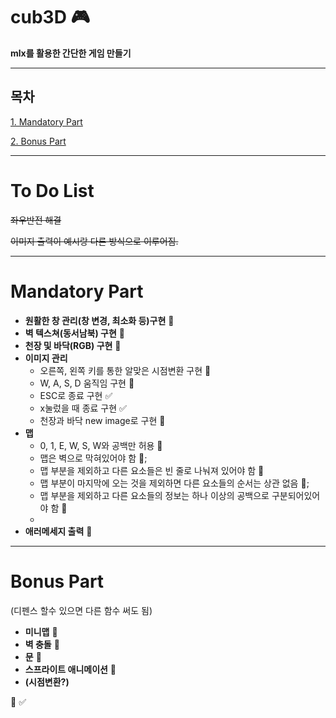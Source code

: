# cub3D :video_game:

__mlx를 활용한 간단한 게임 만들기__

------

## 목차
[1. Mandatory Part](#mandatory-part)

[2. Bonus Part](#bonus-part)

------

# To Do List
~~좌우반전 해결~~

~~이미지 출력이 예시랑 다른 방식으로 이루어짐.~~

------
# Mandatory Part
- __원활한 창 관리(창 변경, 최소화 등)구현__  :black_square_button:
- __벽 텍스쳐(동서남북) 구현__  :black_square_button:
- __천장 및 바닥(RGB) 구현__  :black_square_button:
- __이미지 관리__
	- 오른쪽, 왼쪽 키를 통한 알맞은 시점변환 구현  :black_square_button:
	- W, A, S, D 움직임 구현  :black_square_button:
	- ESC로 종료 구현  :white_check_mark:
	- x눌렀을 때 종료 구현  :white_check_mark:
	- 천장과 바닥 new image로 구현 :black_square_button:
- __맵__
	- 0, 1, E, W, S, W와 공백만 허용  :black_square_button:
	- 맵은 벽으로 막혀있어야 함  :black_square_button:;
	- 맵 부분을 제외하고 다른 요소들은 빈 줄로 나눠져 있어야 함  :black_square_button:
	- 맵 부분이 마지막에 오는 것을 제외하면 다른 요소들의 순서는 상관 없음  :black_square_button:;
	- 맵 부분을 제외하고 다른 요소들의 정보는 하나 이상의 공백으로 구분되어있어야 함  :black_square_button:
	- 
- __애러메세지 출력__ :black_square_button:

------
# Bonus Part
(디펜스 할수 있으면 다른 함수 써도 됨)
- __미니맵__  :black_square_button:
- __벽 충돌__  :black_square_button:
- __문__  :black_square_button:
- __스프라이트 애니메이션__ :black_square_button:
- __(시점변환?)__

:black_square_button:
:white_check_mark:
